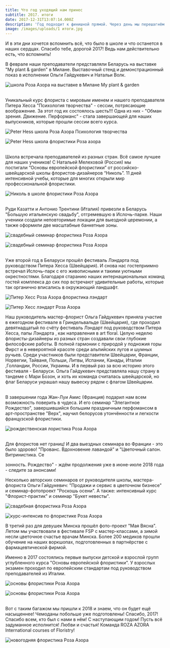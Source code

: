```yaml
---
title: Что год уходящий нам принес
subtitle: 2017. итоги
date: 2017-12-31T13:07:14.000Z
description: 'Год подходит к финишной прямой. Через день мы перешагнём порог 2018. '
image: /images/uploads/1 итоги.jpg
---
```

И в эти дни хочется вспомнить всё, что было в школе и что останется в наших сердцах.
Спасибо тебе, дорогой 2017! Ведь нам действительно есть, что вспомнить!

В феврале наши преподаватели представляли Беларусь на выставке "My plant & garden" в Милане. Выставочный стенд и демонстрационный показ в исполнении Ольги Гайдукевич и Натальи Волк.

![школа Роза Азора на выставке в Милане My plant & garden](/images/uploads/IMG_7705.jpg)

\
Уникальный курс флориста с мировым именем и нашего преподавателя Питера Хесса "Психология творчества" - сессии, потрясающие воображение. За этот год их состоялось шесть!!! Одна из них - "Обман зрения. Движение. Перформанс" - стала завершающей для наших выпускников, которые прошли сессии всего курса.

![Peter Hess школа Роза Азора Психология творчества](/images/uploads/2.jpg)

![Peter Hess школа флористики Роза азора](/images/uploads/10.jpg)

\
Школа встречала преподавателей из разных стран. Всё самое лучшее для наших учеников! С Натальей Мелеховой (Россия) мы постигали “Основы европейской флористики” от российско-швейцарской школы флористов-дизайнеров “Николь”. 11 дней интенсивной учебы, которые для многих открыли мир профессиональной флористики.

![Николь в школе флористики Роза Азора](/images/uploads/9.jpg)

\
Руди Казатти и Антонио Трентини (Италия) привезли в Беларусь "Большую итальянскую свадьбу", отгремевшую в Ислочь-парке. Наши ученики создали неповторимые локации для выездной церемонии, а также оформили две масштабные банкетные зоны.

![свадебный семинар флористика Роза Азора](/images/uploads/12.jpg)

![свадебный семинар флористика Роза Азора](/images/uploads/15.jpg)

\
Уже второй год в Беларуси прошёл фестиваль Лэндарта под руководством Питера Хесса (Швейцария). И снова нас гостеприимно встречал Ислочь-парк с его живописными и такими уютными окрестностями. Благодаря старанию наших интернациональных команд гостей комплекса до сих пор встречают удивительные работы, которые так органично вписались в окружающий ландшафт.

![Питер Хесс Роза Азора флористика лэндарт](/images/uploads/5.jpg)

![Питер Хесс лэндарт Роза Азора](/images/uploads/6.jpg)

Наш руководитель мастер-флорист Ольга Гайдукевич приняла участие в ежегодном фестивале в Гриндельвальде (Швейцария), где проходил девятнадцатый по счёту фестиваль Лэндарт под руководством Питера Хесса, папы Лэндарта , как направления в art floral. Целую неделю флористы-дизайнеры из разных стран создавали свои глубокие философские работы. В полной гармонии с природой у подножия горы Фирст и в невероятной красоте среди альпийских лугов и шумных ручьев. Среди участников были представители Швейцарии, Франции, Норвегии, Тайваня, Польши, Литвы, Испании, Канады, Италии ,Голландии, России, Украины. И в первый раз за всю историю этого фестиваля - Беларуси. Ольга Гайдукевич представляла нашу страну в тандеме с Мари Бозон, и хоть их команда считалась швейцарской, но флаг Беларуси украшал нашу вывеску рядом с флагом Швейцарии.

\
В завершении года Жан-Луи Амис (Франция) подарил нам всем возможность поверить в чудеса. И его семинар "Элегантное Рождество", завершившийся большим праздничным перфомансом в арт-пространстве "Верх", научил белорусов утончённости и легкости французской флористики.

![рождественская лористика Роза Азора](/images/uploads/jl.jpg)

\
Для флористов нет границ! И два выездных семинара во Франции - это было здорово! "Прованс. Вдохновение лавандой" и "Цветочный салон. Витринистика. Се

зонность. Рождество" - ждём продолжения уже в июне-июле 2018 года - следите за анонсами!

Несколько авторских семинаров от руководителя школы, мастера-флориста Ольги Гайдукевич: "Продажи и сервис в цветочном бизнесе" и семинар-фотопроект "Роскошь осени". А также: интенсивный курс "Флорист-практик" и семинар "Букет невесты".

![свадебная флористика Роза Азора](/images/uploads/wedd.jpg)

![курс-интенсив по флористике Роза Азора](/images/uploads/intensiv.jpg)

В третий раз для девушек Минска прошёл фото-проект "Мая Вясна". Летом мы участвовали в фестивале FSP с мастер-классами, а зимой несли цветочное счастье врачам Минска. Более 200 медиков прошли обучение на наших воркшопах, подготовленных в партнёрстве с фармацевтической фирмой.

Именно в 2017 состоялись первые выпуски детской и взрослой групп углубленного курса "Основы европейской флористики". У взрослых экзамен проходил по европейским стандартам под руководством преподавателей из Италии.

![основы флористики Роза Азора](/images/uploads/fin1.jpg)

![основы флористики Роза Азора](/images/uploads/fin2.jpg)

\
Вот с таким багажом мы пришли к 2018 и знаем, что он будет ещё насыщеннее! Чемоданы побольше уже подготовлены! Спасибо, 2017! Спасибо всем, кто был с нами в нём! С наступающим годом! Пусть всё задуманное исполнится! Любви и счастья! Команда ROZA AZORA International courses of Floristry!

![новогодняя флористика Роза Азора](/images/uploads/final.jpg)



